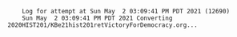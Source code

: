         Log for attempt at Sun May  2 03:09:41 PM PDT 2021 (12690)
        Sun May  2 03:09:41 PM PDT 2021 Converting 2020HIST201/KBe21hist201retVictoryForDemocracy.org...
